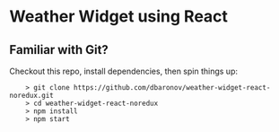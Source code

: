 # Weather Widget using React

## Familiar with Git? ##
Checkout this repo, install dependencies, then spin things up:

```
	> git clone https://github.com/dbaronov/weather-widget-react-noredux.git
	> cd weather-widget-react-noredux
	> npm install
	> npm start
```
